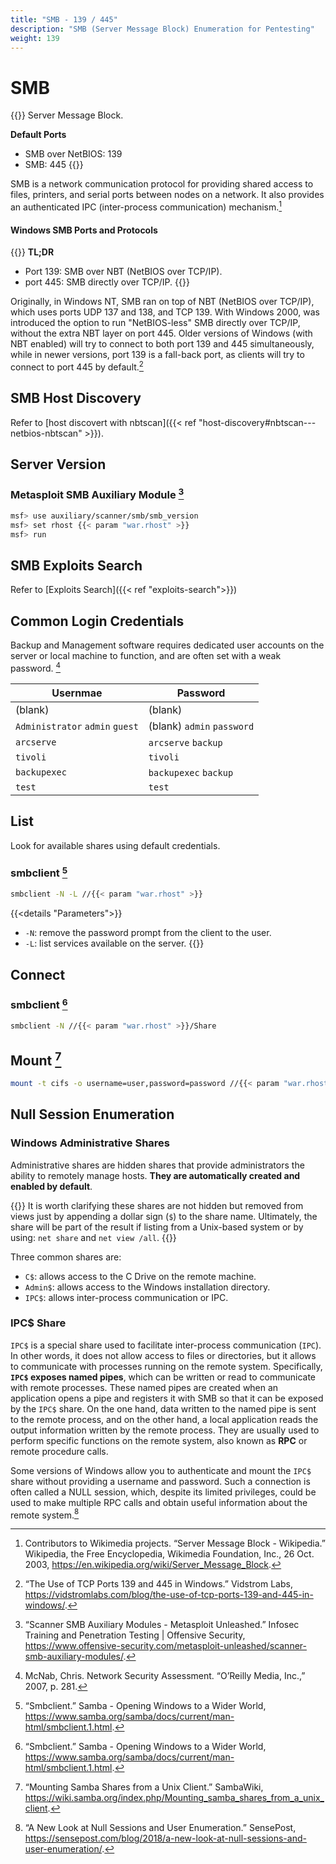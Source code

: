 ```yaml
---
title: "SMB - 139 / 445"
description: "SMB (Server Message Block) Enumeration for Pentesting"
weight: 139
---
```

# SMB

{{<hint info>}}
Server Message Block.

**Default Ports**
- SMB over NetBIOS: 139
- SMB: 445
{{</hint>}}

SMB is a network communication protocol for providing shared access to files, printers, and serial ports between nodes on a network. It also provides an authenticated IPC (inter-process communication) mechanism.[^wiki-smb]

#### Windows SMB Ports and Protocols

{{<hint info>}}
**TL;DR**
- Port 139: SMB over NBT (NetBIOS over TCP/IP).
- port 445: SMB directly over TCP/IP.
{{</hint>}}

Originally, in Windows NT, SMB ran on top of NBT (NetBIOS over TCP/IP), which uses ports UDP 137 and 138, and TCP 139. With Windows 2000, was introduced the option to run "NetBIOS-less" SMB directly over TCP/IP, without the extra NBT layer on port 445.
Older versions of Windows (with NBT enabled) will try to connect to both port 139 and 445 simultaneously, while in newer versions, port 139 is a fall-back port, as clients will try to connect to port 445 by default.[^vidstrom-smb-ports]

## SMB Host Discovery

Refer to [host discovert with nbtscan]({{< ref "host-discovery#nbtscan---netbios-nbtscan" >}}).

## Server Version

### Metasploit SMB Auxiliary Module [^metasploit-smb-auxiliary-module]

```sh
msf> use auxiliary/scanner/smb/smb_version
msf> set rhost {{< param "war.rhost" >}}
msf> run
```

## SMB Exploits Search

Refer to [Exploits Search]({{< ref "exploits-search">}})

## Common Login Credentials

Backup and Management software requires dedicated user accounts on the server or local machine to function, and are often set with a weak password. [^mcnab-nsa]

| Usernmae | Password |
| -------- | -------- |
| (blank) | (blank) |
| `Administrator` `admin` `guest` | (blank) `admin` `password` |
| `arcserve` | `arcserve` `backup` |
| `tivoli` | `tivoli` |
| `backupexec` | `backupexec` `backup` |
| `test` | `test` |

## List

Look for available shares using default credentials.

### smbclient [^smbclient]
```sh
smbclient -N -L //{{< param "war.rhost" >}}
```
{{<details "Parameters">}}
- `-N`: remove the password prompt from the client to the user.
- `-L`: list services available on the server.
{{</details>}}

## Connect

### smbclient [^smbclient]
```sh
smbclient -N //{{< param "war.rhost" >}}/Share
```

## Mount [^mount-smb]

```sh
mount -t cifs -o username=user,password=password //{{< param "war.rhost" >}}/Share /mnt/share
```

## Null Session Enumeration

### Windows Administrative Shares

Administrative shares are hidden shares that provide administrators the ability to remotely manage hosts. **They are automatically created and enabled by default**.

{{<hint info>}}
It is worth clarifying these shares are not hidden but removed from views just by appending a dollar sign (`$`) to the share name. Ultimately, the share will be part of the result if listing from a Unix-based system or by using: `net share` and `net view /all`.
{{</hint>}}

Three common shares are:
- `C$`: allows access to the C Drive on the remote machine.
- `Admin$`: allows access to the Windows installation directory.
- `IPC$`: allows inter-process communication or IPC.

### IPC$ Share

`IPC$` is a special share used to facilitate inter-process communication (`IPC`). In other words, it does not allow access to files or directories, but it allows to communicate with processes running on the remote system.
Specifically, **`IPC$` exposes named pipes**, which can be written or read to communicate with remote processes. These named pipes are created when an application opens a pipe and registers it with SMB so that it can be exposed by the `IPC$` share.
On the one hand, data written to the named pipe is sent to the remote process, and on the other hand, a local application reads the output information written by the remote process. They are usually used to perform specific functions on the remote system, also known as **RPC** or remote procedure calls.

Some versions of Windows allow you to authenticate and mount the `IPC$` share without providing a username and password. Such a connection is often called a NULL session, which, despite its limited privileges, could be used to make multiple RPC calls and obtain useful information about the remote system.[^sensepost-ipc]

[^wiki-smb]: Contributors to Wikimedia projects. “Server Message Block - Wikipedia.” Wikipedia, the Free Encyclopedia, Wikimedia Foundation, Inc., 26 Oct. 2003, https://en.wikipedia.org/wiki/Server_Message_Block.
[^vidstrom-smb-ports]: “The Use of TCP Ports 139 and 445 in Windows.” Vidstrom Labs, https://vidstromlabs.com/blog/the-use-of-tcp-ports-139-and-445-in-windows/.
[^metasploit-smb-auxiliary-module]: “Scanner SMB Auxiliary Modules - Metasploit Unleashed.” Infosec Training and Penetration Testing | Offensive Security, https://www.offensive-security.com/metasploit-unleashed/scanner-smb-auxiliary-modules/.
[^mcnab-nsa]: McNab, Chris. Network Security Assessment. “O’Reilly Media, Inc.,” 2007, p. 281.
[^smbclient]: “Smbclient.” Samba - Opening Windows to a Wider World, https://www.samba.org/samba/docs/current/man-html/smbclient.1.html.
[^sensepost-ipc]: “A New Look at Null Sessions and User Enumeration.” SensePost, https://sensepost.com/blog/2018/a-new-look-at-null-sessions-and-user-enumeration/.
[^mount-smb]: “Mounting Samba Shares from a Unix Client.” SambaWiki, https://wiki.samba.org/index.php/Mounting_samba_shares_from_a_unix_client.
